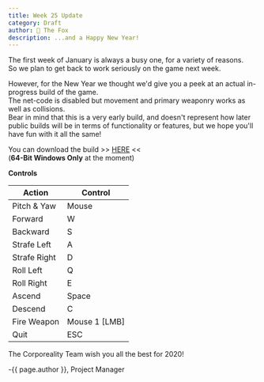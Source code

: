 ```yaml
---
title: Week 25 Update
category: Draft
author: 🦊 The Fox
description: ...and a Happy New Year!
---
```


The first week of January is always a busy one, for a variety of reasons.  
So we plan to get back to work seriously on the game next week.

However, for the New Year we thought we'd give you a peek at an actual in-progress build of the game.  
The net-code is disabled but movement and primary weaponry works as well as collisions.  
Bear in mind that this is a very early build, and doesn't represent how later public builds will be in terms of functionality or features, but we hope you'll have fun with it all the same!

You can download the build >> [HERE](https://github.com/corporeality-space/web/releases/tag/v0.0.1) <<  
(**64-Bit Windows Only** at the moment)

**Controls**  

| Action       | Control       |
| ------------ | ------------- |
| Pitch & Yaw  | Mouse         |
| Forward      | W             |
| Backward     | S             |
| Strafe Left  | A             |
| Strafe Right | D             |
| Roll Left    | Q             |
| Roll Right   | E             |
| Ascend       | Space         |
| Descend      | C             |
| Fire Weapon  | Mouse 1 [LMB] |
| Quit         | ESC           |



The Corporeality Team wish you all the best for 2020!

-{{ page.author }}, Project Manager